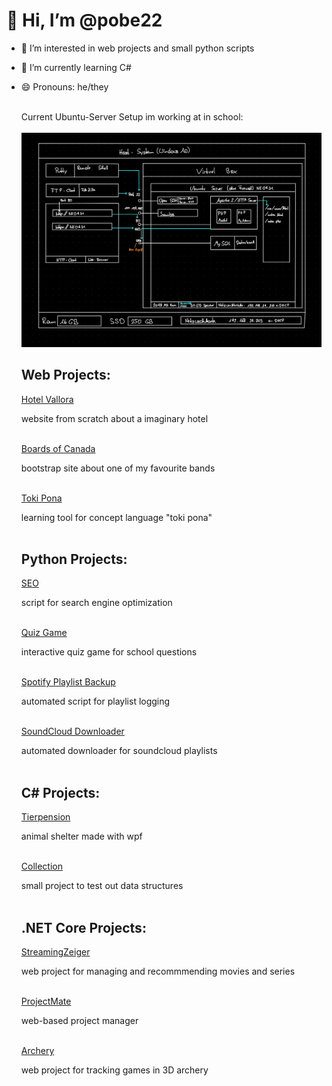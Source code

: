 # 👋 Hi, I’m @pobe22
  - 👀 I’m interested in web projects and small python scripts
  - 🌱 I’m currently learning C#
  - 😄 Pronouns: he/they
    <br>
    <br>

    Current Ubuntu-Server Setup im working at in school:
    <br>
    <br>
    ![Current Ubuntu-Server Setup](hostsystem.png)


    ## Web Projects:
    
    [Hotel Vallora](https://github.com/pobe22/WebprojektHotel)
    
    website from scratch about a imaginary hotel
    <br>
    <br>

    [Boards of Canada](https://github.com/pobe22/BoardsOfCanada)
    
    bootstrap site about one of my favourite bands
    <br>
    <br>
    
    [Toki Pona](https://github.com/pobe22/tokipona)
    
    learning tool for concept language "toki pona"
    <br>
    <br>
    

    ## Python Projects:
    
    [SEO](https://github.com/pobe22/SEO)
    
    script for search engine optimization
    <br>
    <br>
    
    [Quiz Game](https://github.com/pobe22/spiel)

    interactive quiz game for school questions
    <br>
    <br>
    
    [Spotify Playlist Backup](https://github.com/pobe22/automate_spotify_simple)

    automated script for playlist logging
    <br>
    <br>

    [SoundCloud Downloader](https://github.com/pobe22/sc_downloader)

    automated downloader for soundcloud playlists
    <br>
    <br>

    ## C# Projects:
    
    [Tierpension](https://github.com/pobe22/Tierpension)

    animal shelter made with wpf
    <br>
    <br>
    
    [Collection](https://github.com/pobe22/Collection)

    small project to test out data structures
    <br>
    <br>
    
    ## .NET Core Projects:
    
    [StreamingZeiger](https://github.com/pobe22/StreamingZeiger)

    web project for managing and recommmending movies and series
    <br>
    <br>
    
    [ProjectMate](https://github.com/pobe22/ProjectMate)

    web-based project manager
    <br>
    <br>

    [Archery](https://github.com/pobe22/Archery)

    web project for tracking games in 3D archery 
    

